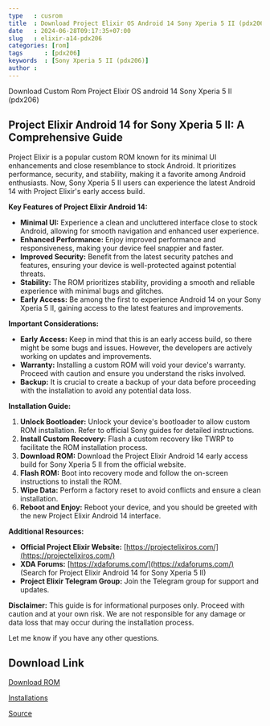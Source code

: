 ```yaml
---
type   : cusrom
title  : Download Project Elixir OS Android 14 Sony Xperia 5 II (pdx206)
date   : 2024-06-28T09:17:35+07:00
slug   : elixir-a14-pdx206
categories: [rom]
tags      : [pdx206]
keywords  : [Sony Xperia 5 II (pdx206)]
author : 
---
```


Download Custom Rom Project Elixir OS android 14 Sony Xperia 5 II (pdx206)

## Project Elixir Android 14 for Sony Xperia 5 II: A Comprehensive Guide

Project Elixir is a popular custom ROM known for its minimal UI enhancements and close resemblance to stock Android. It prioritizes performance, security, and stability, making it a favorite among Android enthusiasts. Now, Sony Xperia 5 II users can experience the latest Android 14 with Project Elixir's early access build.

**Key Features of Project Elixir Android 14:**

*   **Minimal UI:** Experience a clean and uncluttered interface close to stock Android, allowing for smooth navigation and enhanced user experience.
*   **Enhanced Performance:** Enjoy improved performance and responsiveness, making your device feel snappier and faster.
*   **Improved Security:** Benefit from the latest security patches and features, ensuring your device is well-protected against potential threats.
*   **Stability:** The ROM prioritizes stability, providing a smooth and reliable experience with minimal bugs and glitches.
*   **Early Access:** Be among the first to experience Android 14 on your Sony Xperia 5 II, gaining access to the latest features and improvements.

**Important Considerations:**

*   **Early Access:** Keep in mind that this is an early access build, so there might be some bugs and issues. However, the developers are actively working on updates and improvements.
*   **Warranty:** Installing a custom ROM will void your device's warranty. Proceed with caution and ensure you understand the risks involved.
*   **Backup:** It is crucial to create a backup of your data before proceeding with the installation to avoid any potential data loss.

**Installation Guide:**

1.  **Unlock Bootloader:** Unlock your device's bootloader to allow custom ROM installation. Refer to official Sony guides for detailed instructions.
2.  **Install Custom Recovery:** Flash a custom recovery like TWRP to facilitate the ROM installation process.
3.  **Download ROM:** Download the Project Elixir Android 14 early access build for Sony Xperia 5 II from the official website.
4.  **Flash ROM:** Boot into recovery mode and follow the on-screen instructions to install the ROM.
5.  **Wipe Data:** Perform a factory reset to avoid conflicts and ensure a clean installation.
6.  **Reboot and Enjoy:** Reboot your device, and you should be greeted with the new Project Elixir Android 14 interface.

**Additional Resources:**

*   **Official Project Elixir Website:** [https://projectelixiros.com/](https://projectelixiros.com/)
*   **XDA Forums:** [https://xdaforums.com/](https://xdaforums.com/) (Search for Project Elixir Android 14 for Sony Xperia 5 II)
*   **Project Elixir Telegram Group:** Join the Telegram group for support and updates.

**Disclaimer:** This guide is for informational purposes only. Proceed with caution and at your own risk. We are not responsible for any damage or data loss that may occur during the installation process.

Let me know if you have any other questions.


## Download Link
[Download ROM](https://www.pling.com/p/2131202/)

[Installations](https://github.com/ProjectElixir-Devices/Wiki/blob/UNO/pdx206.md)

[Source](https://projectelixiros.com/device/pdx206)

